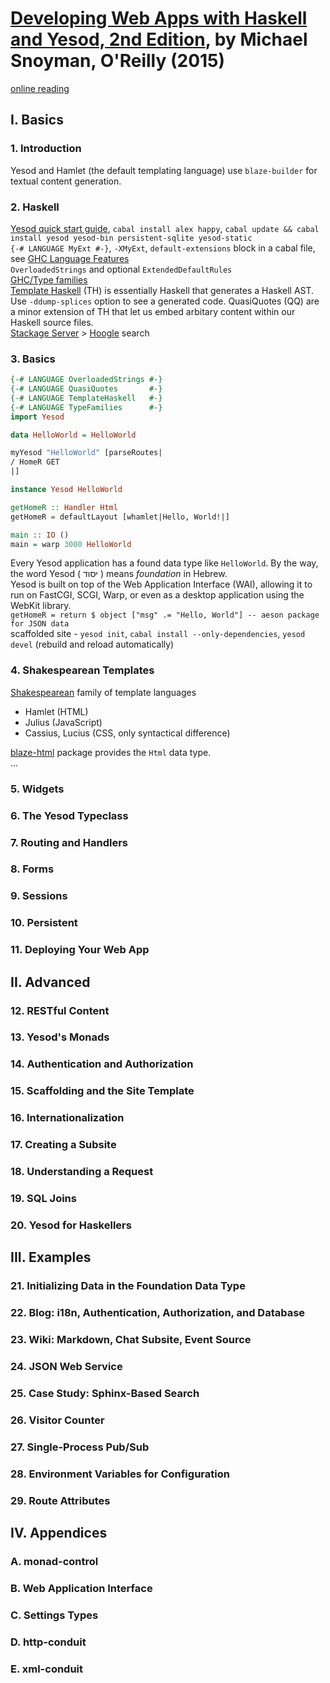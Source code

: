 # [Developing Web Apps with Haskell and Yesod, 2nd Edition][homepage], by Michael Snoyman, O'Reilly (2015)

[online reading][online_reading]

[homepage]: http://shop.oreilly.com/product/0636920035664.do
[online_reading]: http://www.yesodweb.com/book

## I. Basics

### 1. Introduction

Yesod and Hamlet (the default templating language) use `blaze-builder` for textual content generation.

### 2. Haskell

[Yesod quick start guide][quickstart], `cabal install alex happy`, `cabal update && cabal install yesod yesod-bin persistent-sqlite yesod-static`<br>
`{-# LANGUAGE MyExt #-}`, `-XMyExt`, `default-extensions` block in a cabal file, see [GHC Language Features][ghc_lang_features]<br>
`OverloadedStrings` and optional `ExtendedDefaultRules`<br>
[GHC/Type families][type_families]<br>
[Template Haskell][template_haskell] (TH) is essentially Haskell that generates a Haskell AST. Use `-ddump-splices` option to see a generated code. QuasiQuotes (QQ) are a minor extension of TH that let us embed arbitary content within our Haskell source files.<br>
[Stackage Server][stackage] > [Hoogle] search

[quickstart]: http://www.yesodweb.com/page/quickstart
[ghc_lang_features]: https://downloads.haskell.org/~ghc/latest/docs/html/users_guide/lang.html
[type_families]: https://wiki.haskell.org/GHC/Type_families
[template_haskell]: https://wiki.haskell.org/Template_Haskell
[stackage]: https://www.stackage.org/
[hoogle]: https://www.haskell.org/hoogle/

### 3. Basics

```haskell
{-# LANGUAGE OverloadedStrings #-}
{-# LANGUAGE QuasiQuotes       #-}
{-# LANGUAGE TemplateHaskell   #-}
{-# LANGUAGE TypeFamilies      #-}
import Yesod

data HelloWorld = HelloWorld

myYesod "HelloWorld" [parseRoutes|
/ HomeR GET
|]

instance Yesod HelloWorld

getHomeR :: Handler Html
getHomeR = defaultLayout [whamlet|Hello, World!|]

main :: IO ()
main = warp 3000 HelloWorld
```

Every Yesod application has a found data type like `HelloWorld`. By the way, the word Yesod ( יסוד ) means *foundation* in Hebrew.<br>
Yesod is built on top of the Web Application Interface (WAI), allowing it to run on FastCGI, SCGI, Warp, or even as a desktop application using the WebKit library.<br>
`getHomeR = return $ object ["msg" .= "Hello, World"] -- aeson package for JSON data`<br>
scaffolded site - `yesod init`, `cabal install --only-dependencies`, `yesod devel` (rebuild and reload automatically)

### 4. Shakespearean Templates

[Shakespearean][shakespeare_package] family of template languages
* Hamlet (HTML)
* Julius (JavaScript)
* Cassius, Lucius (CSS, only syntactical difference)

[blaze-html][blazehtml_package] package provides the `Html` data type.<br>
...

[shakespeare_package]: www.stackage.org/package/shakespeare
[blazehtml_package]: https://hackage.haskell.org/package/blaze-html

### 5. Widgets

### 6. The Yesod Typeclass

### 7. Routing and Handlers

### 8. Forms

### 9. Sessions

### 10. Persistent

### 11. Deploying Your Web App

## II. Advanced

### 12. RESTful Content

### 13. Yesod's Monads

### 14. Authentication and Authorization

### 15. Scaffolding and the Site Template

### 16. Internationalization

### 17. Creating a Subsite

### 18. Understanding a Request

### 19. SQL Joins

### 20. Yesod for Haskellers

## III. Examples

### 21. Initializing Data in the Foundation Data Type

### 22. Blog: i18n, Authentication, Authorization, and Database

### 23. Wiki: Markdown, Chat Subsite, Event Source

### 24. JSON Web Service

### 25. Case Study: Sphinx-Based Search

### 26. Visitor Counter

### 27. Single-Process Pub/Sub

### 28. Environment Variables for Configuration

### 29. Route Attributes

## IV. Appendices

### A. monad-control

### B. Web Application Interface

### C. Settings Types

### D. http-conduit

### E. xml-conduit

